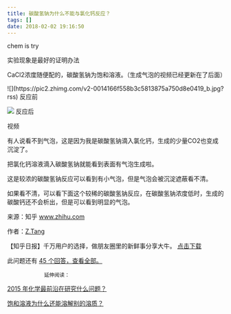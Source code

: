 ```yaml
---
title: 碳酸氢钠为什么不能与氯化钙反应？
tags: []
date: 2018-02-02 19:16:50
---
```


chem is try

实验现象是最好的证明办法

CaCl2浓度随便配的，碳酸氢钠为饱和溶液。（生成气泡的视频已经更新在了后面）

<p>![](https://pic2.zhimg.com/v2-0014166f558b3c5813875a750d8e0419_b.jpg?rss)
反应前

![](https://pic3.zhimg.com/v2-1a2fe81ef28e9da382a4c2e5ba47af66_b.jpg?rss)
反应后

视频
</p>

[](https://www.zhihu.com/video/940600039106674688)

有人说看不到气泡，这是因为我是碳酸氢钠滴入氯化钙，生成的少量CO2也变成沉淀了。

把氯化钙溶液滴入碳酸氢钠就能看到表面有气泡生成啦。
[](https://www.zhihu.com/video/941294631770718208)

这是较浓的碳酸氢钠反应可以看到有小气泡，但是气泡会被沉淀遮蔽看不清。

如果看不清，可以看下面这个较稀的碳酸氢钠反应，在碳酸氢钠浓度低时，生成的碳酸钙还不会析出，但是可以看到明显的气泡。[](https://www.zhihu.com/video/941296229603393536)

来源：知乎 www.zhihu.com

作者：[Z.Tang](http://www.zhihu.com/people/tang-zhe-hao-8?utm_campaign=rss&utm_medium=rss&utm_source=rss&utm_content=author)

【知乎日报】千万用户的选择，做朋友圈里的新鲜事分享大牛。
        [点击下载](http://daily.zhihu.com?utm_source=rssyanwenzi&utm_campaign=tuijian&utm_medium=rssnormal)

此问题还有 [45 个回答，查看全部。](http://www.zhihu.com/question/263885498/answer/304966323?utm_campaign=rss&utm_medium=rss&utm_source=rss&utm_content=title)

                延伸阅读：

[2015 年化学最前沿在研究什么问题？](http://www.zhihu.com/question/31965937?utm_campaign=rss&utm_medium=rss&utm_source=rss&utm_content=title)

[饱和溶液为什么还能溶解别的溶质？](http://www.zhihu.com/question/21650646?utm_campaign=rss&utm_medium=rss&utm_source=rss&utm_content=title)